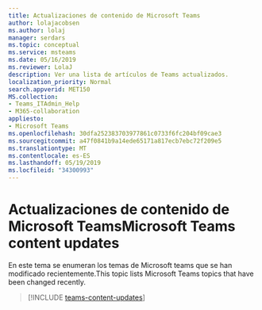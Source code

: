 ```yaml
---
title: Actualizaciones de contenido de Microsoft Teams
author: lolajacobsen
ms.author: lolaj
manager: serdars
ms.topic: conceptual
ms.service: msteams
ms.date: 05/16/2019
ms.reviewer: LolaJ
description: Ver una lista de artículos de Teams actualizados.
localization_priority: Normal
search.appverid: MET150
MS.collection:
- Teams_ITAdmin_Help
- M365-collaboration
appliesto:
- Microsoft Teams
ms.openlocfilehash: 30dfa252383703977861c0733f6fc204bf09cae3
ms.sourcegitcommit: a47f0841b9a14ede65171a817ecb7ebc72f209e5
ms.translationtype: MT
ms.contentlocale: es-ES
ms.lasthandoff: 05/19/2019
ms.locfileid: "34300993"
---
```

# <a name="microsoft-teams-content-updates"></a><span data-ttu-id="683e9-103">Actualizaciones de contenido de Microsoft Teams</span><span class="sxs-lookup"><span data-stu-id="683e9-103">Microsoft Teams content updates</span></span>

<span data-ttu-id="683e9-104">En este tema se enumeran los temas de Microsoft teams que se han modificado recientemente.</span><span class="sxs-lookup"><span data-stu-id="683e9-104">This topic lists Microsoft Teams topics that have been changed recently.</span></span>

> [!INCLUDE [teams-content-updates](includes/teams-content-updates.md)]
